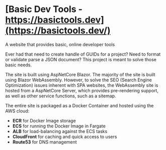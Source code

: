 # [Basic Dev Tools - https://basictools.dev](https://basictools.dev/)
A website that provides basic, online developer tools

Ever had that need to create handle of GUIDs for a project? Need to format or validate parse a JSON document? This project is meant to solve those basic needs.

The site is built using AspNetCore Blazor. The majority of the site is built using Blazor WebAssembly. However, to solve the SEO (Search Engine Optimization) issues inherent with SPA websites, the WebAssembly site is hosted from a AspNetCore Server, which provides pre-rendering support, as well as other service functions, such as a sitemap.

The entire site is packaged as a Docker Container and hosted using the AWS cloud:
* **ECR** for Docker Image storage
* **ECS** for running the Docker Image in Fargate
* **ALB** for load-balancing against the ECS tasks
* **CloudFront** for caching and quick access to users
* **Route53** for DNS management
